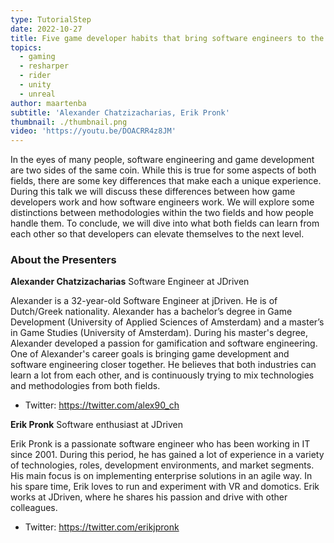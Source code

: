 ```yaml
---
type: TutorialStep
date: 2022-10-27
title: Five game developer habits that bring software engineers to the next level!
topics:
  - gaming
  - resharper
  - rider
  - unity
  - unreal
author: maartenba
subtitle: 'Alexander Chatzizacharias, Erik Pronk'
thumbnail: ./thumbnail.png
video: 'https://youtu.be/DOACRR4z8JM'
---
```


In the eyes of many people, software engineering and game development are two sides of the same coin. While this is true for some aspects of both fields, there are some key differences that make each a unique experience. During this talk we will discuss these differences between how game developers work and how software engineers work. We will explore some distinctions between methodologies within the two fields and how people handle them. To conclude, we will dive into what both fields can learn from each other so that developers can elevate themselves to the next level.

### About the Presenters

**Alexander Chatzizacharias** Software Engineer at JDriven

Alexander is a 32-year-old Software Engineer at jDriven. He is of Dutch/Greek nationality. Alexander has a bachelor’s degree in Game Development (University of Applied Sciences of Amsterdam) and a master’s in Game Studies (University of Amsterdam). During his master's degree, Alexander developed a passion for gamification and software engineering. One of Alexander's career goals is bringing game development and software engineering closer together. He believes that both industries can learn a lot from each other, and is continuously trying to mix technologies and methodologies from both fields.

* Twitter: https://twitter.com/alex90_ch

**Erik Pronk** Software enthusiast at JDriven

Erik Pronk is a passionate software engineer who has been working in IT since 2001. During this period, he has gained a lot of experience in a variety of technologies, roles, development environments, and market segments. His main focus is on implementing enterprise solutions in an agile way. In his spare time, Erik loves to run and experiment with VR and domotics. Erik works at JDriven, where he shares his passion and drive with other colleagues.

* Twitter: https://twitter.com/erikjpronk
